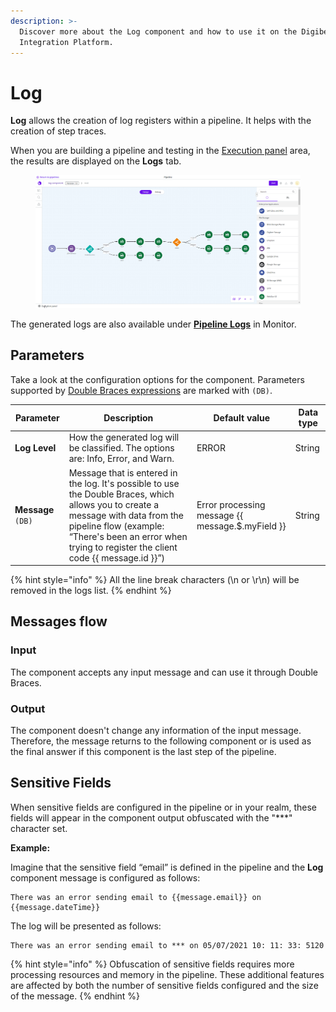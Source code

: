 ```yaml
---
description: >-
  Discover more about the Log component and how to use it on the Digibee
  Integration Platform.
---
```


# Log

**Log** allows the creation of log registers within a pipeline. It helps with the creation of step traces.

When you are building a pipeline and testing in the [Execution panel](https://docs.digibee.com/documentation/build/new-canvas-beta-restricted/execution-panel) area, the results are displayed on the **Logs** tab.

<figure><img src="../../.gitbook/assets/log-component.gif" alt=""><figcaption></figcaption></figure>

​The generated logs are also available under [**Pipeline Logs**](https://docs.digibee.com/documentation/monitor/pipeline-logs) in Monitor.

## Parameters

Take a look at the configuration options for the component. Parameters supported by [Double Braces expressions](https://docs.digibee.com/documentation/build/double-braces) are marked with `(DB)`.

<table data-full-width="true"><thead><tr><th>Parameter</th><th>Description</th><th>Default value</th><th>Data type</th></tr></thead><tbody><tr><td><strong>Log Level</strong></td><td>How the generated log will be classified. The options are: Info, Error, and Warn.</td><td>ERROR</td><td>String</td></tr><tr><td><strong>Message</strong> <code>(DB)</code></td><td>Message that is entered in the log. It's possible to use the Double Braces, which allows you to create a message with data from the pipeline flow (example: “There's been an error when trying to register the client code {{ message.id }}”)</td><td>Error processing message {{ message.$.myField }}</td><td>String</td></tr></tbody></table>

{% hint style="info" %}
All the line break characters (\n or \r\n) will be removed in the logs list.
{% endhint %}

## Messages flow

### Input

The component accepts any input message and can use it through Double Braces.

### Output

The component doesn't change any information of the input message. Therefore, the message returns to the following component or is used as the final answer if this component is the last step of the pipeline.

## Sensitive Fields

When sensitive fields are configured in the pipeline or in your realm, these fields will appear in the component output obfuscated with the "\*\*\*" character set.

**Example:**

Imagine that the sensitive field “email” is defined in the pipeline and the **Log** component message is configured as follows:

```
There was an error sending email to {{message.email}} on {{message.dateTime}}
```

The log will be presented as follows:

```
There was an error sending email to *** on 05/07/2021 10: 11: 33: 5120
```

{% hint style="info" %}
​Obfuscation of sensitive fields requires more processing resources and memory in the pipeline. These additional features are affected by both the number of sensitive fields configured and the size of the message.
{% endhint %}
